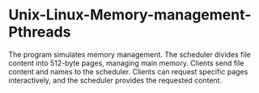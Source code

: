 # Unix-Linux-Memory-management-Pthreads
The program simulates memory management. The scheduler divides file content into 512-byte pages, managing main memory. Clients send file content and names to the scheduler. Clients can request specific pages interactively, and the scheduler provides the requested content.
